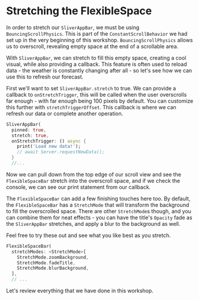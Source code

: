 # Stretching the FlexibleSpace

In order to stretch our `SliverAppBar`, we must be using
`BouncingScrollPhysics`. This is part of the `ConstantScrollBehavior`
we had set up in the very beginning of this workshop.
`BouncingScrollPhysics` allows us to overscroll, revealing empty
space at the end of a scrollable area.

With `SliverAppBar`, we can stretch to fill this empty space, creating
a cool visual, while also providing a callback. This feature is often
used to reload data - the weather is constantly changing after all - so
let's see how we can use this to refresh our forecast.

First we'll want to set `SliverAppBar.stretch` to true. We can provide
a callback to `onStretchTrigger`, this will be called when the user
overscrolls far enough - with far enough being 100 pixels by default.
You can customize this further with `stretchTriggerOffset`. This
callback is where we can refresh our data or complete another
operation.

```dart
SliverAppBar(
  pinned: true,
  stretch: true,
  onStretchTrigger: () async {
    print('Load new data!');
    // await Server.requestNewData();
  }
  //...
```

Now we can pull down from the top edge of our scroll view and see
the `FlexibleSpaceBar` stretch into the overscroll space, and if we
check the console, we can see our print statement from our callback.

The `FlexibleSpaceBar` can add a few finishing touches here too.
By default, the `FlexibleSpaceBar` has a `StretchMode` that will
transform the background to fill the overscrolled space. There are
other `StretchMode`s though, and you can combine them for neat
effects - you can have the title's `Opacity` fade as the
`SliverAppBar` stretches, and apply a blur to the background as well.

Feel free to try these out and see what you like best as you stretch.

```dart
FlexibleSpaceBar(
  stretchModes: <StretchMode>[
    StretchMode.zoomBackground,
    StretchMode.fadeTitle,
    StretchMode.blurBackground,
  ],
  // ...
```

Let's review everything that we have done in this workshop.